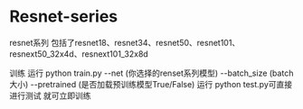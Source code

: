 # Resnet-series
resnet系列
包括了resnet18、resnet34、resnet50、resnet101、resnext50_32x4d、resnext101_32x8d

训练
运行
python train.py --net (你选择的renset系列模型) --batch_size (batch大小) --pretrained (是否加载预训练模型True/False)
运行
python test.py可直接进行测试
就可立即训练
